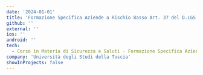 ```yaml
---
date: '2024-01-01'
title: 'Formazione Specifica Aziende a Rischio Basso Art. 37 del D.LGS 81/2008. Corso in Materia di Sicurezza e Saluti nei luoghi di lavoro per lavoratori'
github: ''
external: ''
ios: ''
android: ''
tech:
  - Corso in Materia di Sicurezza e Saluti - Formazione Specifica Aziende a Rischio Basso.
company: 'Università degli Studi della Tuscia'
showInProjects: false
---
```



